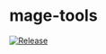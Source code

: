 # mage-tools

[![Release](https://go.einride.tech/mage-tools/actions/workflows/release.yml/badge.svg)](https://go.einride.tech/mage-tools/actions/workflows/release.yml)
